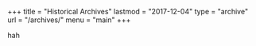 +++
title = "Historical Archives"
lastmod = "2017-12-04"
type = "archive"
url = "/archives/"
menu = "main"
+++


hah
